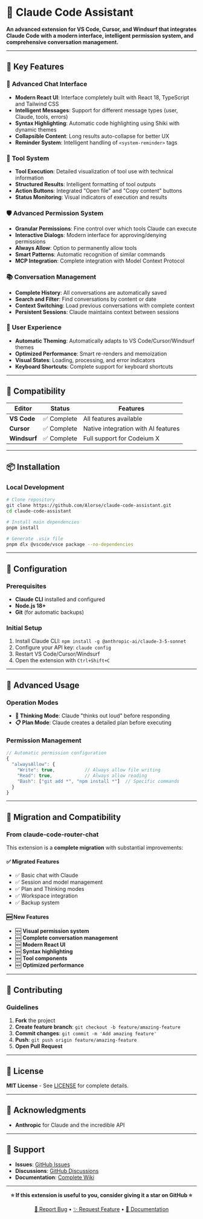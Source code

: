 # 🤖 Claude Code Assistant

**An advanced extension for VS Code, Cursor, and Windsurf that integrates Claude Code with a modern interface, intelligent permission system, and comprehensive conversation management.**

---

## 🌟 **Key Features**

### 💬 **Advanced Chat Interface**

- **Modern React UI**: Interface completely built with React 18, TypeScript and Tailwind CSS
- **Intelligent Messages**: Support for different message types (user, Claude, tools, errors)
- **Syntax Highlighting**: Automatic code highlighting using Shiki with dynamic themes
- **Collapsible Content**: Long results auto-collapse for better UX
- **Reminder System**: Intelligent handling of `<system-reminder>` tags

### 🔧 **Tool System**

- **Tool Execution**: Detailed visualization of tool use with technical information
- **Structured Results**: Intelligent formatting of tool outputs
- **Action Buttons**: Integrated "Open file" and "Copy content" buttons
- **Status Monitoring**: Visual indicators of execution and results

### 🛡️ **Advanced Permission System**

- **Granular Permissions**: Fine control over which tools Claude can execute
- **Interactive Dialogs**: Modern interface for approving/denying permissions
- **Always Allow**: Option to permanently allow tools
- **Smart Patterns**: Automatic recognition of similar commands
- **MCP Integration**: Complete integration with Model Context Protocol

### 📚 **Conversation Management**

- **Complete History**: All conversations are automatically saved
- **Search and Filter**: Find conversations by content or date
- **Context Switching**: Load previous conversations with complete context
- **Persistent Sessions**: Claude maintains context between sessions

### 🎨 **User Experience**

- **Automatic Theming**: Automatically adapts to VS Code/Cursor/Windsurf themes
- **Optimized Performance**: Smart re-renders and memoization
- **Visual States**: Loading, processing, and error indicators
- **Keyboard Shortcuts**: Complete support for keyboard shortcuts

---

## 🚀 **Compatibility**

| Editor       | Status      | Features                            |
| ------------ | ----------- | ----------------------------------- |
| **VS Code**  | ✅ Complete | All features available              |
| **Cursor**   | ✅ Complete | Native integration with AI features |
| **Windsurf** | ✅ Complete | Full support for Codeium X          |

---

## 📦 **Installation**

### **Local Development**

```bash
# Clone repository
git clone https://github.com/Alorse/claude-code-assistant.git
cd claude-code-assistant

# Install main dependencies
pnpm install

# Generate .vsix file
pnpm dlx @vscode/vsce package --no-dependencies
```

---

## 🔧 **Configuration**

### **Prerequisites**

- **Claude CLI** installed and configured
- **Node.js 18+**
- **Git** (for automatic backups)

### **Initial Setup**

1. Install Claude CLI: `npm install -g @anthropic-ai/claude-3-5-sonnet`
2. Configure your API key: `claude config`
3. Restart VS Code/Cursor/Windsurf
4. Open the extension with `Ctrl+Shift+C`

---

## 🎯 **Advanced Usage**

### **Operation Modes**

- **🤔 Thinking Mode**: Claude "thinks out loud" before responding
- **📋 Plan Mode**: Claude creates a detailed plan before executing

### **Permission Management**

```typescript
// Automatic permission configuration
{
  "alwaysAllow": {
    "Write": true,           // Always allow file writing
    "Read": true,            // Always allow reading
    "Bash": ["git add *", "npm install *"]  // Specific commands
  }
}
```

---

## 🔄 **Migration and Compatibility**

### **From claude-code-router-chat**

This extension is a **complete migration** with substantial improvements:

#### ✅ **Migrated Features**

- ✅ Basic chat with Claude
- ✅ Session and model management
- ✅ Plan and Thinking modes
- ✅ Workspace integration
- ✅ Backup system

#### 🆕 **New Features**

- 🆕 **Visual permission system**
- 🆕 **Complete conversation management**
- 🆕 **Modern React UI**
- 🆕 **Syntax highlighting**
- 🆕 **Tool components**
- 🆕 **Optimized performance**

---

## 🤝 **Contributing**

### **Guidelines**

1. **Fork** the project
2. **Create feature branch**: `git checkout -b feature/amazing-feature`
3. **Commit changes**: `git commit -m 'Add amazing feature'`
4. **Push**: `git push origin feature/amazing-feature`
5. **Open Pull Request**

---

## 📄 **License**

**MIT License** - See [LICENSE](https://github.com/Alorse/claude-code-assistant/blob/main/LICENSE) for complete details.

---

## 🙏 **Acknowledgments**

- **Anthropic** for Claude and the incredible API

---

## 📧 **Support**

- **Issues**: [GitHub Issues](https://github.com/Alorse/claude-code-assistant/issues)
- **Discussions**: [GitHub Discussions](https://github.com/Alorse/claude-code-assistant/discussions)
- **Documentation**: [Complete Wiki](https://github.com/Alorse/claude-code-assistant/wiki)

---

<div align="center">

**⭐ If this extension is useful to you, consider giving it a star on GitHub ⭐**

[🐛 Report Bug](https://github.com/Alorse/claude-code-assistant/issues) • [✨ Request Feature](https://github.com/Alorse/claude-code-assistant/issues) • [📖 Documentation](https://github.com/Alorse/claude-code-assistant/wiki)

</div>
